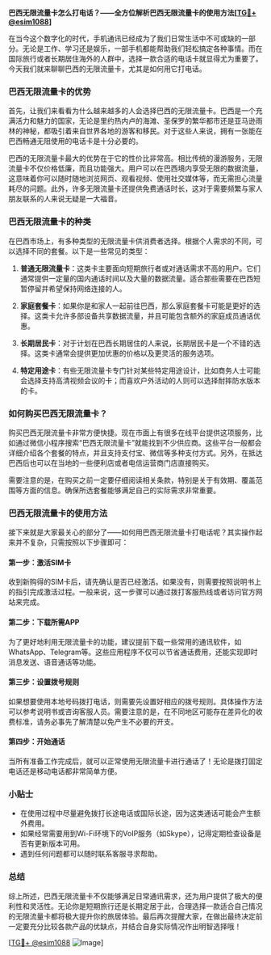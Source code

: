 **巴西无限流量卡怎么打电话？——全方位解析巴西无限流量卡的使用方法[[TG💪+ @esim1088](https://t.me/s/esim1088)]**

在当今这个数字化的时代，手机通讯已经成为了我们日常生活中不可或缺的一部分。无论是工作、学习还是娱乐，一部手机都能帮助我们轻松搞定各种事情。而在国际旅行或者长期居住海外的人群中，选择一款合适的电话卡就显得尤为重要了。今天我们就来聊聊巴西的无限流量卡，尤其是如何用它打电话。

### 巴西无限流量卡的优势

首先，让我们来看看为什么越来越多的人会选择巴西的无限流量卡。巴西是一个充满活力和魅力的国家，无论是里约热内卢的海滩、圣保罗的繁华都市还是亚马逊雨林的神秘，都吸引着来自世界各地的游客和移民。对于这些人来说，拥有一张能在巴西畅通无阻使用的电话卡是十分必要的。

巴西的无限流量卡最大的优势在于它的性价比非常高。相比传统的漫游服务，无限流量卡不仅价格低廉，而且功能强大。用户可以在巴西境内享受无限的数据流量，这意味着你可以随时随地浏览网页、观看视频、使用社交媒体等，而无需担心流量耗尽的问题。此外，许多无限流量卡还提供免费通话时长，这对于需要频繁与家人朋友联系的人来说无疑是一大福音。

### 巴西无限流量卡的种类

在巴西市场上，有多种类型的无限流量卡供消费者选择。根据个人需求的不同，可以选择不同的套餐。以下是一些常见的类型：

1. **普通无限流量卡**：这类卡主要面向短期旅行者或对通话需求不高的用户。它们通常提供一定量的国内通话时间以及大量的数据流量。适合那些需要在巴西短暂停留并希望保持网络连接的人。

2. **家庭套餐卡**：如果你是和家人一起前往巴西，那么家庭套餐卡可能是更好的选择。这类卡允许多部设备共享数据流量，并且可能包含额外的家庭成员通话优惠。

3. **长期居民卡**：对于计划在巴西长期居住的人来说，长期居民卡是一个不错的选择。这类卡通常会提供更加优惠的价格以及更灵活的服务选项。

4. **特定用途卡**：有些无限流量卡专门针对某些特定用途设计，比如商务人士可能会选择支持高清视频会议的卡；而喜欢户外活动的人则可以选择耐摔防水版本的卡。

### 如何购买巴西无限流量卡？

购买巴西无限流量卡非常方便快捷。现在市面上有很多在线平台提供这项服务，比如通过微信小程序搜索“巴西无限流量卡”就能找到不少供应商。这些平台一般都会详细介绍各个套餐的特点，并且支持支付宝、微信等多种支付方式。另外，在抵达巴西后也可以在当地的一些便利店或者电信运营商门店直接购买。

需要注意的是，在购买之前一定要仔细阅读相关条款，特别是关于有效期、覆盖范围等方面的信息。确保所选套餐能够满足自己的实际需求非常重要。

### 巴西无限流量卡的使用方法

接下来就是大家最关心的部分了——如何用巴西无限流量卡打电话呢？其实操作起来并不复杂，只需按照以下步骤即可：

#### 第一步：激活SIM卡
收到新购得的SIM卡后，请先确认是否已经激活。如果没有，则需要按照说明书上的指引完成激活过程。一般来说，这一步骤可以通过拨打客服热线或者访问官方网站来完成。

#### 第二步：下载所需APP
为了更好地利用无限流量卡的功能，建议提前下载一些常用的通讯软件，如WhatsApp、Telegram等。这些应用程序不仅可以节省通话费用，还能实现即时消息发送、语音通话等功能。

#### 第三步：设置拨号规则
如果想要使用本地号码拨打电话，则需要先设置好相应的拨号规则。具体操作方法可以参考说明书或咨询客服人员。需要注意的是，在不同地区可能存在差异化的收费标准，请务必事先了解清楚以免产生不必要的开支。

#### 第四步：开始通话
当所有准备工作完成后，就可以正常使用无限流量卡进行通话了！无论是拨打固定电话还是移动电话都非常简单方便。

### 小贴士
- 在使用过程中尽量避免拨打长途电话或国际长途，因为这类通话可能会产生额外费用。
- 如果经常需要用到Wi-Fi环境下的VoIP服务（如Skype），记得定期检查设备是否有更新版本可用。
- 遇到任何问题都可以随时联系客服寻求帮助。

### 总结

综上所述，巴西无限流量卡不仅能够满足日常通讯需求，还为用户提供了极大的便利性和灵活性。无论你是短期旅行还是长期定居于此，合理选择一款适合自己情况的无限流量卡都将极大提升你的旅居体验。最后再次提醒大家，在做出最终决定前一定要充分比较各款产品的优缺点，并结合自身实际情况作出明智选择哦！

[[TG💪+ @esim1088](https://t.me/s/esim1088) ![Image](https://i.postimg.cc/4NQfJmqS/Snipaste-2025-05-13-00-14-12.png)]